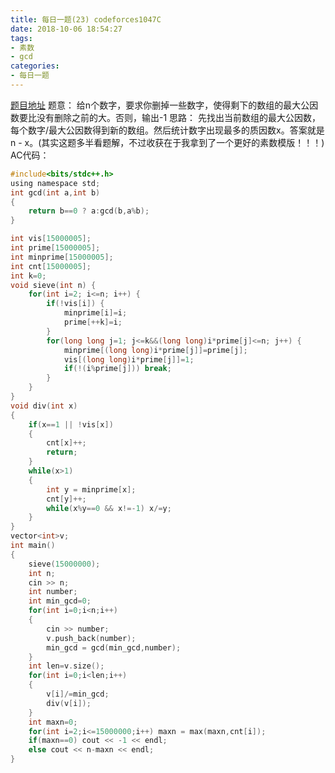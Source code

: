 ```yaml
---
title: 每日一题(23) codeforces1047C
date: 2018-10-06 18:54:27
tags:
- 素数
- gcd
categories:
- 每日一题
---
```

[题目地址](http://codeforces.com/problemset/problem/1047/C)
题意：
给n个数字，要求你删掉一些数字，使得剩下的数组的最大公因数要比没有删除之前的大。否则，输出-1
思路：
先找出当前数组的最大公因数，每个数字/最大公因数得到新的数组。然后统计数字出现最多的质因数x。答案就是 n - x。(其实这题多半看题解，不过收获在于我拿到了一个更好的素数模版！！！)
AC代码：
```C
#include<bits/stdc++.h>
using namespace std;
int gcd(int a,int b)
{
	return b==0 ? a:gcd(b,a%b);
}

int vis[15000005];
int prime[15000005];
int minprime[15000005];
int cnt[15000005];
int k=0;
void sieve(int n) {
	for(int i=2; i<=n; i++) {
		if(!vis[i]) {
			minprime[i]=i;
			prime[++k]=i;
		}
		for(long long j=1; j<=k&&(long long)i*prime[j]<=n; j++) {
			minprime[(long long)i*prime[j]]=prime[j];
			vis[(long long)i*prime[j]]=1;
			if(!(i%prime[j])) break;
		}
	}
}
void div(int x)
{
	if(x==1 || !vis[x])
	{
		cnt[x]++;
		return;
	}
	while(x>1)
	{
		int y = minprime[x];
		cnt[y]++;
		while(x%y==0 && x!=-1) x/=y;
	}
}
vector<int>v;
int main()
{
	sieve(15000000);
	int n;
	cin >> n;
	int number;
	int min_gcd=0;
	for(int i=0;i<n;i++)
	{
		cin >> number;
		v.push_back(number);
		min_gcd = gcd(min_gcd,number);
	}
	int len=v.size();
	for(int i=0;i<len;i++)
	{
		v[i]/=min_gcd;	
		div(v[i]);
	}
	int maxn=0;
	for(int i=2;i<=15000000;i++) maxn = max(maxn,cnt[i]);
	if(maxn==0) cout << -1 << endl;
	else cout << n-maxn << endl;
} 
```
